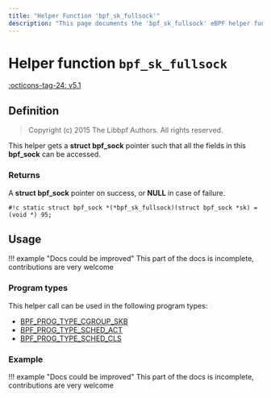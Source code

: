 ```yaml
---
title: "Helper Function 'bpf_sk_fullsock'"
description: "This page documents the 'bpf_sk_fullsock' eBPF helper function, including its defintion, usage, program types that can use it, and examples."
---
```

# Helper function `bpf_sk_fullsock`

<!-- [FEATURE_TAG](bpf_sk_fullsock) -->
[:octicons-tag-24: v5.1](https://github.com/torvalds/linux/commit/46f8bc92758c6259bcf945e9216098661c1587cd)
<!-- [/FEATURE_TAG] -->

## Definition

> Copyright (c) 2015 The Libbpf Authors. All rights reserved.


<!-- [HELPER_FUNC_DEF] -->
This helper gets a **struct bpf_sock** pointer such that all the fields in this **bpf_sock** can be accessed.

### Returns

A **struct bpf_sock** pointer on success, or **NULL** in case of failure.

`#!c static struct bpf_sock *(*bpf_sk_fullsock)(struct bpf_sock *sk) = (void *) 95;`
<!-- [/HELPER_FUNC_DEF] -->

## Usage

!!! example "Docs could be improved"
    This part of the docs is incomplete, contributions are very welcome

### Program types

This helper call can be used in the following program types:

<!-- DO NOT EDIT MANUALLY -->
<!-- [HELPER_FUNC_PROG_REF] -->
 * [BPF_PROG_TYPE_CGROUP_SKB](../program-type/BPF_PROG_TYPE_CGROUP_SKB.md)
 * [BPF_PROG_TYPE_SCHED_ACT](../program-type/BPF_PROG_TYPE_SCHED_ACT.md)
 * [BPF_PROG_TYPE_SCHED_CLS](../program-type/BPF_PROG_TYPE_SCHED_CLS.md)
<!-- [/HELPER_FUNC_PROG_REF] -->

### Example

!!! example "Docs could be improved"
    This part of the docs is incomplete, contributions are very welcome

